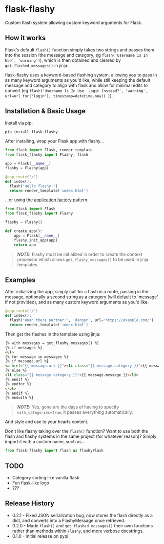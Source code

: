 # flask-flashy

Custom flash system allowing custom keyword arguments for Flask.

## How it works

Flask's default `flash()` function simply takes two strings and passes them into the session (the message and category, eg `flash('Username Is In Use', 'warning')`), which is then obtained and cleared by `get_flashed_messages()` in jinja.

flask-flashy uses a keyword-based flashing system, allowing you to pass in as many keyword arguments as you'd like, while still keeping the default message and category to align with flask and allow for minimal edits to convert (eg `flash('Username Is In Use. Login Instead?', 'warning', url=url_for('login'), timestamp=datetime.now() )`).

## Installation & Basic Usage

Install via pip:

```bash
pip install flask-flashy
```

After installing, wrap your Flask app with flashy...

```python
from flask import Flask, render_template
from flask_flashy import Flashy, flash

app = Flask(__name__)
flashy = Flashy(app)

@app.route("/")
def index():
  flash('Hello flashy!')
  return render_template('index.html')
```

...or using the [application factory](https://flask.palletsprojects.com/en/stable/patterns/appfactories/) pattern.

```python
from flask import Flask
from flask_flashy import Flashy

flashy = Flashy()

def create_app():
    app = Flask(__name__)
    flashy.init_app(app)
    return app
```

> **_NOTE:_**  Flashy must be initialized in order to create the context processor which allows `get_flashy_messages()` to be used in jinja templates.

## Examples

After initializing the app, simply call for a flash in a route, passing in the message, optionally a second string as a category (will default to 'message' if not provided), and as many custom keyword arguments as you'd like.

```python
@app.route('/')
def index():
  flash('Woah there partner!', 'danger', url='https://example.com/')
  return render_template('index.html')
```

Then get the flashes in the template using jinja:

```html
{% with messages = get_flashy_messages() %}
{% if messages %}
<ul>
{% for message in messages %}
{% if message.url %}
<a href="{{ message.url }}"><li class="{{ message.category }}">{{ message.message }}</li></a>
{% else %}
<li class="{{ message.category }}">{{ message.message }}</li>
{% endif %}
{% endfor %}
</ul>
{% endif %}
{% endwith %}
```

> **_NOTE:_**  Yes, gone are the days of having to specify `with_categories=True`, it passes everything automatically.

And style and use to your hearts content.

Don't like flashy taking over the `flash()` function? Want to use both the flash and flashy systems in the same project (for whatever reason)? Simply import it with a custom name, such as...

```python
from flask-flashy import flash as flashyFlash
```

## TODO

- Category sorting like vanilla flask
- Fun flask-like logo
- ???

## Release History

- 0.2.1 - Fixed JSON serialization bug, now stores the flash directly as a dict, and converts into a FlashyMessage once retrieved.
- 0.2.0 - Made `flash()` and `get_flashed_messages()` their own functions rather than methods within `Flashy`, and more verbose docstrings.
- 0.1.0 - Initial release on pypi.